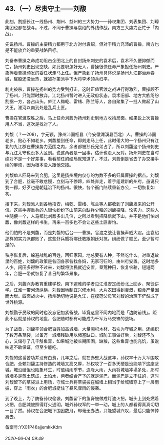 ## 43.（一）尽责守土——刘馥
此刻，割据长江一线扬州、荆州、益州的三大势力——孙权集团、刘表集团、刘璋集团也都在战斗。不过，不同于曹操与袁绍的外线作战，南方三大势力正忙于「内战」。



先说扬州。曹操的主要精力都用于北方对付袁绍，但对于精力充沛的曹操，南方也是不能放弃的重要战略目标。



刘备奉曹操之命成功阻击企图北上的自封扬州刺史的袁术后，袁术不久便抑郁而亡，扬州刺史出现空缺，如此要职怎好无人，曹操很快任命严象担任扬州刺史。严象捧着曹操颁发的委任状走马上任。但严象到了扬州具体说是扬州九江郡治寿春城，屁股还没坐热，就被孙策派手下大将李术领兵扫平。



刺史被杀，曹操在扬州的势力受到打击，这时正值官渡之战进行得激烈，曹操顾不了扬州，只能暂时放弃。江北扬州暂时进入无政府状态。袁术旧部、地方大族纷纷割据一方，各占山头。庐江人梅乾、雷绪、陈兰等人，各自聚集了一批人做起了山大王。淮河以南到处是乱兵土匪。



曹操在官渡取胜之后，马上任命刘馥为扬州刺史到地方收拾局面。如果说上次曹操用人不当，这次是找对了人。



刘馥（？—208），字元颖，豫州沛国相县（今安徽濉溪县西北）人。曹操的沛国老乡，贴心不如老乡。刘馥接到任命，即刻走马上任，此时偌大的一个扬州只有江北的九江郡在曹操势力范围之内，余者都被孙氏兄弟占了，所以刘馥这个扬州刺史与九江太守也没多大区别。说这两者是一回事，估计也没人反对。扬州刺史在当时绝对不是一个好差事，看看前任的结局就知道了。不过，刘馥倒是省去了办交接手续的麻烦，因为根本没人跟他交接。



刘馥单人匹马来到合肥，这里是扬州境内仅存的为数不多的归属曹操的据点。刘馥到了合肥，丝毫不敢怠慢，立刻马不停蹄，四处奔走，着手组建新的州府，虽说只剩一郡，好歹也是朝廷治下的扬州。很快，各个衙门陆续重新办公，一切恢复如初。



接下来，刘馥派人到各地招安，梅乾、雷绪、陈兰等人都收到了刘馥发来的公开信。这些手握重兵的人很快纷纷下山前来向缺兵少粮的刘馥投降，论实力，这些人中随便一个，人马都比刘馥多出几倍，之所以看到招降信就下山，并不是他们怕刘馥，像刘馥这样的书生，再来一百多也不会让这些土匪害怕。



他们怕的不是刘馥，而是刘馥的后台——曹操。官渡之战让曹操声威大震。连袁绍那样的实力派都败了，这些虾兵蟹将哪还敢跟朝廷对抗，纷纷做了顺民，至少暂时是的。



秩序恢复后，躲避战乱的百姓，回归家园。地总要有人种，不然吃什么。对重返故里的百姓，刘馥的政策是各回各家各找各妈，无家可归的，由州府安置。这时地多人少，闲田多得种不过来，刘馥将流民就近安置，垦荒种田，恢复农耕，短短两年，合肥一带就恢复了昔日的繁华景象。



之后，刘馥兴办教育重建学校，南下避难的学者见江淮安定纷纷北上回乡、聚徒讲学。江淮一带河流纵横，刘馥因地制宜兴修水利，大片农田得到灌溉，粮食产量因而大增。四面战火中，扬州确切地说是九江，在模范父母官刘馥的治理下俨然成了世外桃源。



刘馥勤于民政的同时也没忘记加紧备战，毕竟这里不同内地而是「边防前线」。距此不远就是孙权的地盘，合肥随时都有可能成为千军万马交锋的战场。



为了战备，刘馥率领合肥百姓加高城墙，大量囤积木材、石块为守城之用，还编织了数万条草袋，以备万一城墙残破用以堵塞缺口。城防工事做好后，刘馥还不放心，又储存了几千斛鱼膏，如果城池被长期围困，缺粮，这些鱼膏也能充饥，虽说味道不敢保证，但至少能吃。



刘馥的这番苦功并没有白费，几年之后，就在赤壁大战这年，孙权率十万大军围攻合肥，全赖刘馥主持修造的城墙又高又厚，孙权攻了一百多天硬是没能啃下这座坚城。城没破但也险象环生，时值梅雨季节，连降大雨，大雨将城墙冲塌多处，那时城墙多是蒸土筑成，土怕水，两者结合产下的就是泥巴，而泥巴是立不住的，这时刘馥留下的草袋派上用场，守城士兵将草袋披在城墙上相当于给城墙穿上了一层雨披，穿上「雨衣」的合肥城挺住了暴风骤雨的侵袭。



到了晚上，为了防备孙权偷袭，刘馥留下的鱼膏被做成灯油火把，城头上到处燃着火把，合肥城被照得灯火通明，城外孙权军的一举一动，城上的人都看得真真切切一目了然。孙权在合肥城下围困数月，却毫无办法，只能望城兴叹，最后只能悻悻离去。



备案号:YX01P46ajjemkkKdm


###### 2020-06-04 09:49
